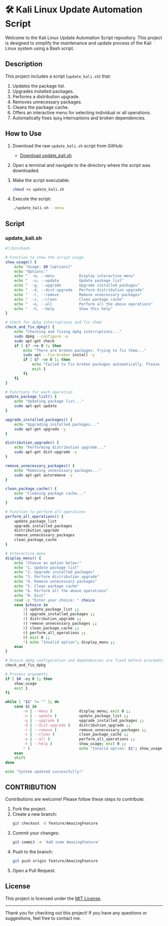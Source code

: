 # 🛠️ Kali Linux Update Automation Script

Welcome to the Kali Linux Update Automation Script repository. This project is designed to simplify the maintenance and update process of the Kali Linux system using a Bash script.

## Description

This project includes a script (`update_kali.sh`) that:
1. Updates the package list.
2. Upgrades installed packages.
3. Performs a distribution upgrade.
4. Removes unnecessary packages.
5. Cleans the package cache.
6. Offers an interactive menu for selecting individual or all operations.
7. Automatically fixes `dpkg` interruptions and broken dependencies.

## How to Use

1. Download the raw `update_kali.sh` script from GitHub:
    - [Download update_kali.sh](https://github.com/P4x1a/update-Kali-Linux/blob/main/update_kali.sh)

2. Open a terminal and navigate to the directory where the script was downloaded.

3. Make the script executable:
    ```bash
    chmod +x update_kali.sh
    ```

4. Execute the script:
    ```bash
    ./update_kali.sh --menu
    ```

## Script

### update_kali.sh

```bash
#!/bin/bash

# Function to show the script usage
show_usage() {
    echo "Usage: $0 [options]"
    echo "Options:"
    echo "  -m, --menu           Display interactive menu"
    echo "  -u, --update         Update package list"
    echo "  -g, --upgrade        Upgrade installed packages"
    echo "  -d, --dist-upgrade   Perform distribution upgrade"
    echo "  -r, --remove         Remove unnecessary packages"
    echo "  -c, --clean          Clean package cache"
    echo "  -a, --all            Perform all the above operations"
    echo "  -h, --help           Show this help"
}

# Check for dpkg interruptions and fix them
check_and_fix_dpkg() {
    echo "Checking and fixing dpkg interruptions..."
    sudo dpkg --configure -a
    sudo apt-get check
    if [ $? -ne 0 ]; then
        echo "There are broken packages. Trying to fix them..."
        sudo apt --fix-broken install -y
        if [ $? -ne 0 ]; then
            echo "Failed to fix broken packages automatically. Please fix them manually."
            exit 1
        fi
    fi
}

# Functions for each operation
update_package_list() {
    echo "Updating package list..."
    sudo apt-get update
}

upgrade_installed_packages() {
    echo "Upgrading installed packages..."
    sudo apt-get upgrade -y
}

distribution_upgrade() {
    echo "Performing distribution upgrade..."
    sudo apt-get dist-upgrade -y
}

remove_unnecessary_packages() {
    echo "Removing unnecessary packages..."
    sudo apt-get autoremove -y
}

clean_package_cache() {
    echo "Cleaning package cache..."
    sudo apt-get clean
}

# Function to perform all operations
perform_all_operations() {
    update_package_list
    upgrade_installed_packages
    distribution_upgrade
    remove_unnecessary_packages
    clean_package_cache
}

# Interactive menu
display_menu() {
    echo "Choose an option below:"
    echo "1. Update package list"
    echo "2. Upgrade installed packages"
    echo "3. Perform distribution upgrade"
    echo "4. Remove unnecessary packages"
    echo "5. Clean package cache"
    echo "6. Perform all the above operations"
    echo "0. Exit"
    read -p "Enter your choice: " choice
    case $choice in
        1) update_package_list ;;
        2) upgrade_installed_packages ;;
        3) distribution_upgrade ;;
        4) remove_unnecessary_packages ;;
        5) clean_package_cache ;;
        6) perform_all_operations ;;
        0) exit 0 ;;
        *) echo "Invalid option"; display_menu ;;
    esac
}

# Ensure dpkg configuration and dependencies are fixed before proceeding
check_and_fix_dpkg

# Process arguments
if [ $# -eq 0 ]; then
    show_usage
    exit 1
fi

while [ "$1" != "" ]; do
    case $1 in
        -m | --menu )            display_menu; exit 0 ;;
        -u | --update )          update_package_list ;;
        -g | --upgrade )         upgrade_installed_packages ;;
        -d | --dist-upgrade )    distribution_upgrade ;;
        -r | --remove )          remove_unnecessary_packages ;;
        -c | --clean )           clean_package_cache ;;
        -a | --all )             perform_all_operations ;;
        -h | --help )            show_usage; exit 0 ;;
        * )                      echo "Invalid option: $1"; show_usage; exit 1 ;;
    esac
    shift
done

echo "System updated successfully!"
```

## CONTRIBUTION

Contributions are welcome! Please follow these steps to contribute:
1. Fork the project.
2. Create a new branch:
    ```bash
    git checkout -b feature/AmazingFeature
    ```
3. Commit your changes:
    ```bash
    git commit -m 'Add some AmazingFeature'
    ```
4. Push to the branch:
    ```bash
    git push origin feature/AmazingFeature
    ```
5. Open a Pull Request.

## License

This project is licensed under the [MIT License](LICENSE).

---

Thank you for checking out this project! If you have any questions or suggestions, feel free to contact me.

